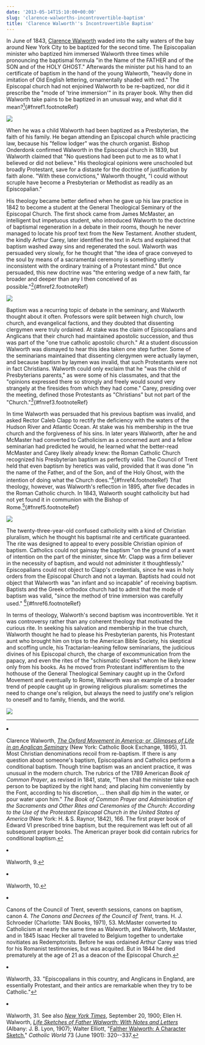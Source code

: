 ```yaml
---
date: '2013-05-14T15:10:00+00:00'
slug: 'clarence-walworths-incontrovertible-baptism'
title: 'Clarence Walworth''s Incontrovertible Baptism'
---
```


In June of 1843, [Clarence Walworth](http://americanconverts.org/items/show/698) waded into the salty waters of the bay around New York City to be baptized for the second time. The Episcopalian minister who baptized him immersed Walworth three times while pronouncing the baptismal formula "in the Name of the FATHER and of the SON and of the HOLY GHOST." Afterwards the minister put his hand to an certificate of baptism in the hand of the young Walworth, "heavily done in imitation of Old English lettering, ornamentally shaded with red." The Episcopal church had not enjoined Walworth to be re-baptized, nor did it prescribe the "mode of 'trine immersion'" in its prayer book. Why then did Walworth take pains to be baptized in an unusual way, and what did it mean?[<sup>1</sup>](#fn1){\#fnref1.footnoteRef}

<img class="center" src="//files.lincolnmullen.com/downloads/post/2013-05-13-walworth.png" />

When he was a child Walworth had been baptized as a Presbyterian, the faith of his family. He began attending an Episcopal church while practicing law, because his "fellow lodger" was the church organist. Bishop Onderdonk confirmed Walworth in the Episcopal church in 1839, but Walworth claimed that "No questions had been put to me as to what I believed or did not believe." His theological opinions were unschooled but broadly Protestant, save for a distaste for the doctrine of justification by faith alone. "With these convictions," Walworth thought, "I could without scruple have become a Presbyterian or Methodist as readily as an Episcopalian."

His theology became better defined when he gave up his law practice in 1842 to become a student at the General Theological Seminary of the Episcopal Church. The first shock came from James McMaster, an intelligent but impetuous student, who introduced Walworth to the doctrine of baptismal regeneration in a debate in their rooms, though he never managed to locate his proof text from the New Testament. Another student, the kindly Arthur Carey, later identified the text in Acts and explained that baptism washed away sins and regenerated the soul. Walworth was persuaded very slowly, for he thought that "the idea of grace conveyed to the soul by means of a sacramental ceremony is something utterly inconsistent with the ordinary training of a Protestant mind." But once persuaded, this new doctrine was "the entering wedge of a new faith, far broader and deeper than any I then conceived of as possible."[<sup>2</sup>](#fn2){\#fnref2.footnoteRef}

<img class="center" src="//files.lincolnmullen.com/downloads/post/2013-05-13-walworth-2.png" />

Baptism was a recurring topic of debate in the seminary, and Walworth thought about it often. Professors were split between high church, low church, and evangelical factions, and they doubted that dissenting clergymen were truly ordained. At stake was the claim of Episcopalians and Anglicans that their church had maintained apostolic succession, and thus was part of the "one true catholic apostolic church." At a student discussion Walworth was dismayed to hear this idea taken one step further. Some of the seminarians maintained that dissenting clergymen were actually laymen, and because baptism by laymen was invalid, that such Protestants were not in fact Christians. Walworth could only exclaim that he "was the child of Presbyterians parents," as were some of his classmates, and that the "opinions expressed there so strongly and freely would sound very strangely at the firesides from which they had come." Carey, presiding over the meeting, defined those Protestants as "Christians" but not part of the "Church."[<sup>3</sup>](#fn3){\#fnref3.footnoteRef}

In time Walworth was persuaded that his previous baptism was invalid, and asked Rector Caleb Clapp to rectify the deficiency with the waters of the Hudson River and Atlantic Ocean. At stake was his membership in the true church and the forgiveness of his sins. In later years Walworth, after he and McMaster had converted to Catholicism as a concerned aunt and a fellow seminarian had predicted he would, he learned what the better-read McMaster and Carey likely already knew: the Roman Catholic Church recognized his Presbyterian baptism as perfectly valid. The Council of Trent held that even baptism by heretics was valid, provided that it was done "in the name of the Father, and of the Son, and of the Holy Ghost, with the intention of doing what the Church does."[<sup>4</sup>](#fn4){\#fnref4.footnoteRef} That theology, however, was Walworth's reflection in 1895, after five decades in the Roman Catholic church. In 1843, Walworth sought catholicity but had not yet found it in communion with the Bishop of Rome.[<sup>5</sup>](#fn5){\#fnref5.footnoteRef}

<img class="center" src="//files.lincolnmullen.com/downloads/post/2013-05-13-walworth-3.png" />

The twenty-three-year-old confused catholicity with a kind of Christian pluralism, which he thought his baptismal rite and certificate guaranteed. The rite was designed to appeal to every possible Christian opinion of baptism. Catholics could not gainsay the baptism "on the ground of a want of intention on the part of the minister, since Mr. Clapp was a firm believer in the necessity of baptism, and would not administer it thoughtlessly." Episcopalians could not object to Clapp's credentials, since he was in holy orders from the Episcopal Church and not a layman. Baptists had could not object that Walworth was "an infant and so incapable" of receiving baptism. Baptists and the Greek orthodox church had to admit that the mode of baptism was valid, "since the method of trine immersion was carefully used." [<sup>6</sup>](#fn6){\#fnref6.footnoteRef}

In terms of theology, Walworth's second baptism was incontrovertible. Yet it was controversy rather than any coherent theology that motivated the curious rite. In seeking his salvation and membership in the true church, Walworth thought he had to please his Presbyterian parents, his Protestant aunt who brought him on trips to the American Bible Society, his skeptical and scoffing uncle, his Tractarian-leaning fellow seminarians, the judicious divines of his Episcopal church, the charge of excommunication from the papacy, and even the rites of the "schismatic Greeks" whom he likely knew only from his books. As he moved from Protestant indifferentism to the hothouse of the General Theological Seminary caught up in the Oxford Movement and eventually to Rome, Walworth was an example of a broader trend of people caught up in growing religious pluralism: sometimes the need to change one's religion, but always the need to justify one's religion to oneself and to family, friends, and the world.

<img class="center" src="//files.lincolnmullen.com/downloads/post/2013-05-13-walworth-4.png" />
<section class="footnotes">

------------------------------------------------------------------------

<li id="fn1">
<p>
Clarence Walworth, <em><a href="http://books.google.com/books?id=6Y9HAAAAYAAJ&dq=clarence+walworth+oxford+movement+in+america&source=gbs_navlinks_s">The Oxford Movement in America; or, Glimpses of Life in an Anglican Seminary</a></em> (New York: Catholic Book Exchange, 1895), 31. Most Christian denominations recoil from re-baptism. If there is any question about someone's baptism, Episcopalians and Catholics perform a conditional baptism. Though trine baptism was an ancient practice, it was unusual in the modern church. The rubrics of the 1789 American <em>Book of Common Prayer</em>, as revised in 1841, state, "Then shall the minister take each person to be baptized by the right hand; and placing him conveniently by the Font, according to his discretion, ... then shall dip him in the water, or pour water upon him." <em>The Book of Common Prayer and Administration of the Sacraments and Other Rites and Ceremonies of the Church: According to the Use of the Protestant Episcopal Church in the United States of America</em> (New York: H. & S. Raynor, 1842), 166. The first prayer book of Edward VI prescribed trine baptism, but the requirement was left out of all subsequent prayer books. The American prayer book did contain rubrics for conditional baptism.<a href="#fnref1">↩</a>
</p>
</li>
<li id="fn2">
<p>
Walworth, 9.<a href="#fnref2">↩</a>
</p>
</li>
<li id="fn3">
<p>
Walworth, 10.<a href="#fnref3">↩</a>
</p>
</li>
<li id="fn4">
<p>
Canons of the Council of Trent, seventh sessions, canons on baptism, canon 4. <em>The Canons and Decrees of the Council of Trent</em>, trans. H. J. Schroeder (Charlotte: TAN Books, 1971), 53. McMaster converted to Catholicism at nearly the same time as Walworth, and Walworth, McMaster, and in 1845 Isaac Hecker all traveled to Belgium together to undertake novitiates as Redemptorists. Before he was ordained Arthur Carey was tried for his Romanist testimonies, but was acquited. But in 1844 he died prematurely at the age of 21 as a deacon of the Episcopal Church.<a href="#fnref4">↩</a>
</p>
</li>
<li id="fn5">
<p>
Walworth, 33. "Episcopalians in this country, and Anglicans in England, are essentially Protestant, and their antics are remarkable when they try to be Catholic."<a href="#fnref5">↩</a>
</p>
</li>
<li id="fn6">
<p>
Walworth, 31. See also <em><a href="http://query.nytimes.com/mem/archive-free/pdf?res=FB0D12FC385A16738DDDA90A94D1405B808CF1D3">New York Times</a></em>, September 20, 1900; Ellen H. Walworth, <em><a href="http://books.google.com/books?id=8UJGAAAAYAAJ&client=firefox-a&source=gbs_navlinks_s">Life Sketches of Father Walworth: With Notes and Letters</a></em> (Albany: J. B. Lyon, 1907); Walter Elliott, "<a href="http://books.google.com/books?id=n7wRAAAAYAAJ&lpg=PA320&ots=dao52zmoUc&dq=Clarence%20A.%20Walworth&pg=PA320#v=onepage&q=Clarence%20A.%20Walworth&f=false">Falther Walworth: A Character Sketch</a>," <em>Catholic World</em> 73 (June 1901): 320--337.<a href="#fnref6">↩</a>
</p>
</li>
</section>
